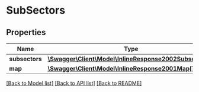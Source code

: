 # SubSectors

## Properties
Name | Type | Description | Notes
------------ | ------------- | ------------- | -------------
**subsectors** | [**\Swagger\Client\Model\InlineResponse2002Subsectors[]**](InlineResponse2002Subsectors.md) |  | [optional] 
**map** | [**\Swagger\Client\Model\InlineResponse2001Map[]**](InlineResponse2001Map.md) |  | [optional] 

[[Back to Model list]](../README.md#documentation-for-models) [[Back to API list]](../README.md#documentation-for-api-endpoints) [[Back to README]](../README.md)


